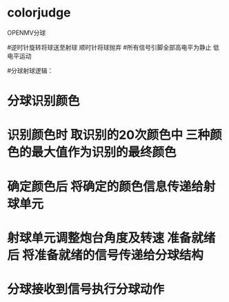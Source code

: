 # colorjudge
OPENMV分球

#逆时针旋转将球送至射球 顺时针将球抛弃
#所有信号引脚全部高电平为静止 低电平运动

#分球射球逻辑：
#            分球识别颜色 
#            识别颜色时 取识别的20次颜色中 三种颜色的最大值作为识别的最终颜色 
#            确定颜色后 将确定的颜色信息传递给射球单元
#            射球单元调整炮台角度及转速 准备就绪后 将准备就绪的信号传递给分球结构
#            分球接收到信号执行分球动作
